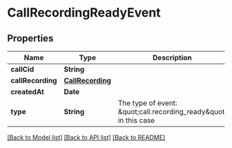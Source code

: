 # CallRecordingReadyEvent

## Properties
Name | Type | Description | Notes
------------ | ------------- | ------------- | -------------
**callCid** | **String** |  | 
**callRecording** | [**CallRecording**](CallRecording.md) |  | 
**createdAt** | **Date** |  | 
**type** | **String** | The type of event: \&quot;call.recording_ready\&quot; in this case | [default to "call.recording_ready"]

[[Back to Model list]](../README.md#documentation-for-models) [[Back to API list]](../README.md#documentation-for-api-endpoints) [[Back to README]](../README.md)


